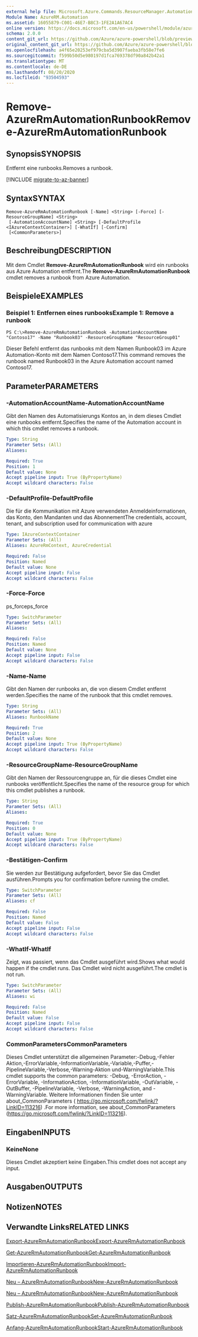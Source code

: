 ```yaml
---
external help file: Microsoft.Azure.Commands.ResourceManager.Automation.dll-Help.xml
Module Name: AzureRM.Automation
ms.assetid: 16055879-C001-46E7-B8C3-1FE2A1A67AC4
online version: https://docs.microsoft.com/en-us/powershell/module/azurerm.automation/remove-azurermautomationrunbook
schema: 2.0.0
content_git_url: https://github.com/Azure/azure-powershell/blob/preview/src/ResourceManager/Automation/Commands.Automation/help/Remove-AzureRMAutomationRunbook.md
original_content_git_url: https://github.com/Azure/azure-powershell/blob/preview/src/ResourceManager/Automation/Commands.Automation/help/Remove-AzureRMAutomationRunbook.md
ms.openlocfilehash: a4f65e20253ef979cba5d3907faeba3fb58e7fe6
ms.sourcegitcommit: f599b50d5e980197d1fca769378df90a842b42a1
ms.translationtype: MT
ms.contentlocale: de-DE
ms.lasthandoff: 08/20/2020
ms.locfileid: "93504593"
---
```

# <span data-ttu-id="e9d60-101">Remove-AzureRmAutomationRunbook</span><span class="sxs-lookup"><span data-stu-id="e9d60-101">Remove-AzureRmAutomationRunbook</span></span>

## <span data-ttu-id="e9d60-102">Synopsis</span><span class="sxs-lookup"><span data-stu-id="e9d60-102">SYNOPSIS</span></span>
<span data-ttu-id="e9d60-103">Entfernt eine runbooks.</span><span class="sxs-lookup"><span data-stu-id="e9d60-103">Removes a runbook.</span></span>

[!INCLUDE [migrate-to-az-banner](../../includes/migrate-to-az-banner.md)]

## <span data-ttu-id="e9d60-104">Syntax</span><span class="sxs-lookup"><span data-stu-id="e9d60-104">SYNTAX</span></span>

```
Remove-AzureRmAutomationRunbook [-Name] <String> [-Force] [-ResourceGroupName] <String>
 [-AutomationAccountName] <String> [-DefaultProfile <IAzureContextContainer>] [-WhatIf] [-Confirm]
 [<CommonParameters>]
```

## <span data-ttu-id="e9d60-105">Beschreibung</span><span class="sxs-lookup"><span data-stu-id="e9d60-105">DESCRIPTION</span></span>
<span data-ttu-id="e9d60-106">Mit dem Cmdlet **Remove-AzureRmAutomationRunbook** wird ein runbooks aus Azure Automation entfernt.</span><span class="sxs-lookup"><span data-stu-id="e9d60-106">The **Remove-AzureRmAutomationRunbook** cmdlet removes a runbook from Azure Automation.</span></span>

## <span data-ttu-id="e9d60-107">Beispiele</span><span class="sxs-lookup"><span data-stu-id="e9d60-107">EXAMPLES</span></span>

### <span data-ttu-id="e9d60-108">Beispiel 1: Entfernen eines runbooks</span><span class="sxs-lookup"><span data-stu-id="e9d60-108">Example 1: Remove a runbook</span></span>
```
PS C:\>Remove-AzureRmAutomationRunbook -AutomationAccountName "Contoso17" -Name "Runbook03" -ResourceGroupName "ResourceGroup01"
```

<span data-ttu-id="e9d60-109">Dieser Befehl entfernt das runbooks mit dem Namen Runbook03 im Azure Automation-Konto mit dem Namen Contoso17.</span><span class="sxs-lookup"><span data-stu-id="e9d60-109">This command removes the runbook named Runbook03 in the Azure Automation account named Contoso17.</span></span>

## <span data-ttu-id="e9d60-110">Parameter</span><span class="sxs-lookup"><span data-stu-id="e9d60-110">PARAMETERS</span></span>

### <span data-ttu-id="e9d60-111">-AutomationAccountName</span><span class="sxs-lookup"><span data-stu-id="e9d60-111">-AutomationAccountName</span></span>
<span data-ttu-id="e9d60-112">Gibt den Namen des Automatisierungs Kontos an, in dem dieses Cmdlet eine runbooks entfernt.</span><span class="sxs-lookup"><span data-stu-id="e9d60-112">Specifies the name of the Automation account in which this cmdlet removes a runbook.</span></span>

```yaml
Type: String
Parameter Sets: (All)
Aliases: 

Required: True
Position: 1
Default value: None
Accept pipeline input: True (ByPropertyName)
Accept wildcard characters: False
```

### <span data-ttu-id="e9d60-113">-DefaultProfile</span><span class="sxs-lookup"><span data-stu-id="e9d60-113">-DefaultProfile</span></span>
<span data-ttu-id="e9d60-114">Die für die Kommunikation mit Azure verwendeten Anmeldeinformationen, das Konto, den Mandanten und das Abonnement</span><span class="sxs-lookup"><span data-stu-id="e9d60-114">The credentials, account, tenant, and subscription used for communication with azure</span></span>

```yaml
Type: IAzureContextContainer
Parameter Sets: (All)
Aliases: AzureRmContext, AzureCredential

Required: False
Position: Named
Default value: None
Accept pipeline input: False
Accept wildcard characters: False
```

### <span data-ttu-id="e9d60-115">-Force</span><span class="sxs-lookup"><span data-stu-id="e9d60-115">-Force</span></span>
<span data-ttu-id="e9d60-116">ps_force</span><span class="sxs-lookup"><span data-stu-id="e9d60-116">ps_force</span></span>

```yaml
Type: SwitchParameter
Parameter Sets: (All)
Aliases: 

Required: False
Position: Named
Default value: None
Accept pipeline input: False
Accept wildcard characters: False
```

### <span data-ttu-id="e9d60-117">-Name</span><span class="sxs-lookup"><span data-stu-id="e9d60-117">-Name</span></span>
<span data-ttu-id="e9d60-118">Gibt den Namen der runbooks an, die von diesem Cmdlet entfernt werden.</span><span class="sxs-lookup"><span data-stu-id="e9d60-118">Specifies the name of the runbook that this cmdlet removes.</span></span>

```yaml
Type: String
Parameter Sets: (All)
Aliases: RunbookName

Required: True
Position: 2
Default value: None
Accept pipeline input: True (ByPropertyName)
Accept wildcard characters: False
```

### <span data-ttu-id="e9d60-119">-ResourceGroupName</span><span class="sxs-lookup"><span data-stu-id="e9d60-119">-ResourceGroupName</span></span>
<span data-ttu-id="e9d60-120">Gibt den Namen der Ressourcengruppe an, für die dieses Cmdlet eine runbooks veröffentlicht.</span><span class="sxs-lookup"><span data-stu-id="e9d60-120">Specifies the name of the resource group for which this cmdlet publishes a runbook.</span></span>

```yaml
Type: String
Parameter Sets: (All)
Aliases: 

Required: True
Position: 0
Default value: None
Accept pipeline input: True (ByPropertyName)
Accept wildcard characters: False
```

### <span data-ttu-id="e9d60-121">-Bestätigen</span><span class="sxs-lookup"><span data-stu-id="e9d60-121">-Confirm</span></span>
<span data-ttu-id="e9d60-122">Sie werden zur Bestätigung aufgefordert, bevor Sie das Cmdlet ausführen.</span><span class="sxs-lookup"><span data-stu-id="e9d60-122">Prompts you for confirmation before running the cmdlet.</span></span>

```yaml
Type: SwitchParameter
Parameter Sets: (All)
Aliases: cf

Required: False
Position: Named
Default value: False
Accept pipeline input: False
Accept wildcard characters: False
```

### <span data-ttu-id="e9d60-123">-WhatIf</span><span class="sxs-lookup"><span data-stu-id="e9d60-123">-WhatIf</span></span>
<span data-ttu-id="e9d60-124">Zeigt, was passiert, wenn das Cmdlet ausgeführt wird.</span><span class="sxs-lookup"><span data-stu-id="e9d60-124">Shows what would happen if the cmdlet runs.</span></span>
<span data-ttu-id="e9d60-125">Das Cmdlet wird nicht ausgeführt.</span><span class="sxs-lookup"><span data-stu-id="e9d60-125">The cmdlet is not run.</span></span>

```yaml
Type: SwitchParameter
Parameter Sets: (All)
Aliases: wi

Required: False
Position: Named
Default value: False
Accept pipeline input: False
Accept wildcard characters: False
```

### <span data-ttu-id="e9d60-126">CommonParameters</span><span class="sxs-lookup"><span data-stu-id="e9d60-126">CommonParameters</span></span>
<span data-ttu-id="e9d60-127">Dieses Cmdlet unterstützt die allgemeinen Parameter:-Debug,-Fehler Aktion,-ErrorVariable,-InformationVariable,-Variable,-Puffer,-PipelineVariable,-Verbose,-Warning-Aktion und-WarningVariable.</span><span class="sxs-lookup"><span data-stu-id="e9d60-127">This cmdlet supports the common parameters: -Debug, -ErrorAction, -ErrorVariable, -InformationAction, -InformationVariable, -OutVariable, -OutBuffer, -PipelineVariable, -Verbose, -WarningAction, and -WarningVariable.</span></span> <span data-ttu-id="e9d60-128">Weitere Informationen finden Sie unter about_CommonParameters ( https://go.microsoft.com/fwlink/?LinkID=113216) .</span><span class="sxs-lookup"><span data-stu-id="e9d60-128">For more information, see about_CommonParameters (https://go.microsoft.com/fwlink/?LinkID=113216).</span></span>

## <span data-ttu-id="e9d60-129">Eingaben</span><span class="sxs-lookup"><span data-stu-id="e9d60-129">INPUTS</span></span>

### <span data-ttu-id="e9d60-130">Keine</span><span class="sxs-lookup"><span data-stu-id="e9d60-130">None</span></span>
<span data-ttu-id="e9d60-131">Dieses Cmdlet akzeptiert keine Eingaben.</span><span class="sxs-lookup"><span data-stu-id="e9d60-131">This cmdlet does not accept any input.</span></span>

## <span data-ttu-id="e9d60-132">Ausgaben</span><span class="sxs-lookup"><span data-stu-id="e9d60-132">OUTPUTS</span></span>

## <span data-ttu-id="e9d60-133">Notizen</span><span class="sxs-lookup"><span data-stu-id="e9d60-133">NOTES</span></span>

## <span data-ttu-id="e9d60-134">Verwandte Links</span><span class="sxs-lookup"><span data-stu-id="e9d60-134">RELATED LINKS</span></span>

[<span data-ttu-id="e9d60-135">Export-AzureRmAutomationRunbook</span><span class="sxs-lookup"><span data-stu-id="e9d60-135">Export-AzureRmAutomationRunbook</span></span>](./Export-AzureRMAutomationRunbook.md)

[<span data-ttu-id="e9d60-136">Get-AzureRmAutomationRunbook</span><span class="sxs-lookup"><span data-stu-id="e9d60-136">Get-AzureRmAutomationRunbook</span></span>](./Get-AzureRMAutomationRunbook.md)

[<span data-ttu-id="e9d60-137">Importieren-AzureRmAutomationRunbook</span><span class="sxs-lookup"><span data-stu-id="e9d60-137">Import-AzureRmAutomationRunbook</span></span>](./Import-AzureRMAutomationRunbook.md)

[<span data-ttu-id="e9d60-138">Neu – AzureRmAutomationRunbook</span><span class="sxs-lookup"><span data-stu-id="e9d60-138">New-AzureRmAutomationRunbook</span></span>](./New-AzureRMAutomationRunbook.md)

[<span data-ttu-id="e9d60-139">Neu – AzureRmAutomationRunbook</span><span class="sxs-lookup"><span data-stu-id="e9d60-139">New-AzureRmAutomationRunbook</span></span>](./New-AzureRMAutomationRunbook.md)

[<span data-ttu-id="e9d60-140">Publish-AzureRmAutomationRunbook</span><span class="sxs-lookup"><span data-stu-id="e9d60-140">Publish-AzureRmAutomationRunbook</span></span>](./Publish-AzureRMAutomationRunbook.md)

[<span data-ttu-id="e9d60-141">Satz-AzureRmAutomationRunbook</span><span class="sxs-lookup"><span data-stu-id="e9d60-141">Set-AzureRmAutomationRunbook</span></span>](./Set-AzureRMAutomationRunbook.md)

[<span data-ttu-id="e9d60-142">Anfang-AzureRmAutomationRunbook</span><span class="sxs-lookup"><span data-stu-id="e9d60-142">Start-AzureRmAutomationRunbook</span></span>](./Start-AzureRMAutomationRunbook.md)


